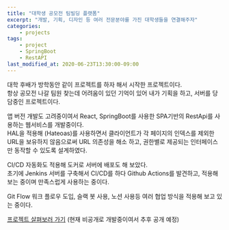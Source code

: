 ```yaml
---
title: "대학생 공모전 팀빌딩 플랫폼"
excerpt: "개발, 기획, 디자인 등 여러 전문분야를 가진 대학생들을 연결해주자"
categories:
    - projects
tags:
    - project
    - SpringBoot
    - RestAPI
last_modified_at: 2020-06-23T13:30:00-09:00
---
```

대학 후배가 방학동안 같이 프로젝트를 하자 해서 시작한 프로젝트이다.  
항상 공모전 나갈 팀원 찾는데 어려움이 있던 기억이 있어 내가 기획을 하고, 서버를 당담중인 프로젝트이다.  

앱 버전 개발도 고려중이여서 React, SpringBoot를 사용한 SPA기반의 RestApi를 사용하는 웹서비스를 개발중이다.  
HAL을 적용해 (Hateoas)를 사용하면서 클라이언트가 각 페이지의 인덱스를 제외한 URL을 보유하지 않음으로써
URL 의존성을 해소 하고, 권한별로 제공되는 인터페이스만 동작할 수 있도록 설계하였다. 

CI/CD 자동화도 적용해 도커로 서버에 배포도 해 보았다.   
초기에 Jenkins 서버를 구축해서 CI/CD를 하다 Github Actions를 발견하고, 적용해 보는 중이며 만족스럽게 사용하는 중이다.

Git Flow 워크 플로우 도입, 슬랙 봇 사용, 노션 사용등 여러 협업 방식을 적용해 보고 있는 중이다.  

[프로젝트 살펴보러 가기](https://github.com/always0ne) (현재 비공개로 개발중이여서 추후 공개 예정) 
